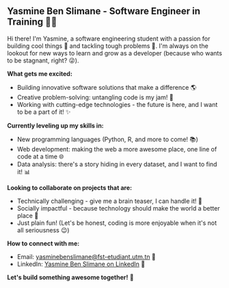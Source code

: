 ## Yasmine Ben Slimane - Software Engineer in Training  🧑‍💻

Hi there! I'm Yasmine, a software engineering student with a passion for building cool things 🚀 and tackling tough problems 💪. I'm always on the lookout for new ways to learn and grow as a developer (because who wants to be stagnant, right? 😜).

**What gets me excited:**

* Building innovative software solutions that make a difference  🌎
* Creative problem-solving: untangling code is my jam! 🔀
* Working with cutting-edge technologies - the future is here, and I want to be a part of it!  ✨

**Currently leveling up my skills in:**

* New programming languages (Python, R, and more to come!  📚)
* Web development: making the web a more awesome place, one line of code at a time  🌐
* Data analysis: there's a story hiding in every dataset, and I want to find it!  📊

**Looking to collaborate on projects that are:**

* Technically challenging - give me a brain teaser, I can handle it!  🧠
* Socially impactful - because technology should make the world a better place  🤝
* Just plain fun! (Let's be honest, coding is more enjoyable when it's not all seriousness 😉)

**How to connect with me:**

* Email: yasminebenslimane@fst-etudiant.utm.tn 📧
* LinkedIn: [Yasmine Ben Slimane on LinkedIn](https://www.linkedin.com/in/yasmine-ben-slimane) 🔗


**Let's build something awesome together!** 🎉
